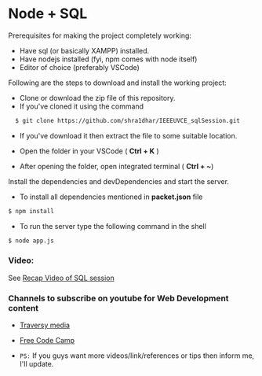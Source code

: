 # Node + SQL

Prerequisites for making the project completely working:
  - Have sql (or basically XAMPP) installed.
  - Have nodejs installed (fyi, npm comes with node itself)
  - Editor of choice (preferably VSCode)


Following are the steps to download and install the working project:
  - Clone or download the zip file of this repository.
  - If you've cloned it using the command 
  ```sh
    $ git clone https://github.com/shra1dhar/IEEEUVCE_sqlSession.git
  ```
  - If you've download it then extract the file to some suitable location.
  - Open the folder in your VSCode ( **Ctrl + K** )

  - After opening the folder, open integrated terminal ( **Ctrl + ~**)

Install the dependencies and devDependencies and start the server.

  - To install all dependencies mentioned in **packet.json** file
```sh
$ npm install
```
  - To run the server type the following command in the shell
```sh
$ node app.js
```

### Video:
See [Recap Video of SQL session](https://www.youtube.com/watch?v=EN6Dx22cPRI)

### Channels to subscribe on youtube for Web Development content
  - [Traversy media](https://www.youtube.com/channel/UC29ju8bIPH5as8OGnQzwJyA)
  - [Free Code Camp](https://www.youtube.com/channel/UC8butISFwT-Wl7EV0hUK0BQ)

  - `PS:` If you guys want more videos/link/references or tips then inform me, I'll update.

